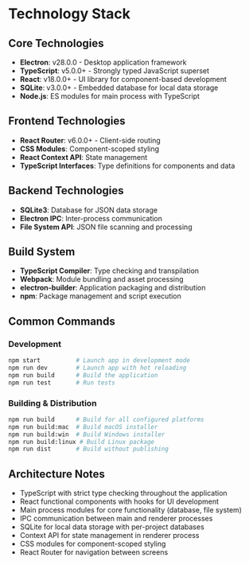 # Technology Stack

## Core Technologies
- **Electron**: v28.0.0 - Desktop application framework
- **TypeScript**: v5.0.0+ - Strongly typed JavaScript superset
- **React**: v18.0.0+ - UI library for component-based development
- **SQLite**: v3.0.0+ - Embedded database for local data storage
- **Node.js**: ES modules for main process with TypeScript

## Frontend Technologies
- **React Router**: v6.0.0+ - Client-side routing
- **CSS Modules**: Component-scoped styling
- **React Context API**: State management
- **TypeScript Interfaces**: Type definitions for components and data

## Backend Technologies
- **SQLite3**: Database for JSON data storage
- **Electron IPC**: Inter-process communication
- **File System API**: JSON file scanning and processing

## Build System
- **TypeScript Compiler**: Type checking and transpilation
- **Webpack**: Module bundling and asset processing
- **electron-builder**: Application packaging and distribution
- **npm**: Package management and script execution

## Common Commands

### Development
```bash
npm start          # Launch app in development mode
npm run dev        # Launch app with hot reloading
npm run build      # Build the application
npm run test       # Run tests
```

### Building & Distribution
```bash
npm run build      # Build for all configured platforms
npm run build:mac  # Build macOS installer
npm run build:win  # Build Windows installer
npm run build:linux # Build Linux package
npm run dist       # Build without publishing
```

## Architecture Notes
- TypeScript with strict type checking throughout the application
- React functional components with hooks for UI development
- Main process modules for core functionality (database, file system)
- IPC communication between main and renderer processes
- SQLite for local data storage with per-project databases
- Context API for state management in renderer process
- CSS modules for component-scoped styling
- React Router for navigation between screens
